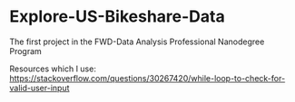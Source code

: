 # Explore-US-Bikeshare-Data
The first project in the FWD-Data Analysis Professional Nanodegree Program

Resources which I use:
  https://stackoverflow.com/questions/30267420/while-loop-to-check-for-valid-user-input
